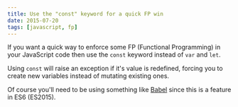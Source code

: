 ```yaml
---
title: Use the "const" keyword for a quick FP win
date: 2015-07-20
tags: [javascript, fp]
---
```


If you want a quick way to enforce some FP (Functional Programming) in your JavaScript code then use the `const` keyword instead of `var` and `let`.

Using `const` will raise an exception if it's value is redefined, forcing you to create new variables instead of mutating existing ones.

Of course you'll need to be using something like [Babel](https://babeljs.io/) since this is a feature in ES6 (ES2015).
